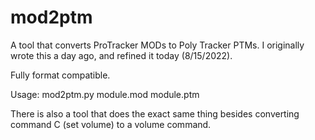 # mod2ptm
A tool that converts ProTracker MODs to Poly Tracker PTMs. I originally wrote this a day ago, and refined it today (8/15/2022).

Fully format compatible.

Usage: mod2ptm.py module.mod module.ptm

There is also a tool that does the exact same thing besides converting command C (set volume) to a volume command.
